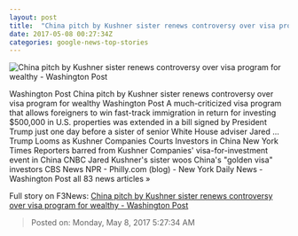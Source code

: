 ```yaml
---
layout: post
title:  "China pitch by Kushner sister renews controversy over visa program for wealthy - Washington Post"
date: 2017-05-08 00:27:34Z
categories: google-news-top-stories
---
```


![China pitch by Kushner sister renews controversy over visa program for wealthy - Washington Post](https://img.washingtonpost.com/rf/image_1484w/2010-2019/WashingtonPost/2017/05/08/National-Politics/Images/AFP_O679N.jpg)

Washington Post China pitch by Kushner sister renews controversy over visa program for wealthy Washington Post A much-criticized visa program that allows foreigners to win fast-track immigration in return for investing $500,000 in U.S. properties was extended in a bill signed by President Trump just one day before a sister of senior White House adviser Jared ... Trump Looms as Kushner Companies Courts Investors in China New York Times Reporters barred from Kushner Companies' visa-for-investment event in China CNBC Jared Kushner's sister woos China's "golden visa" investors CBS News NPR - Philly.com (blog) - New York Daily News - Washington Post all 83 news articles »


Full story on F3News: [China pitch by Kushner sister renews controversy over visa program for wealthy - Washington Post](http://www.f3nws.com/n/aCyeSB)

> Posted on: Monday, May 8, 2017 5:27:34 AM

